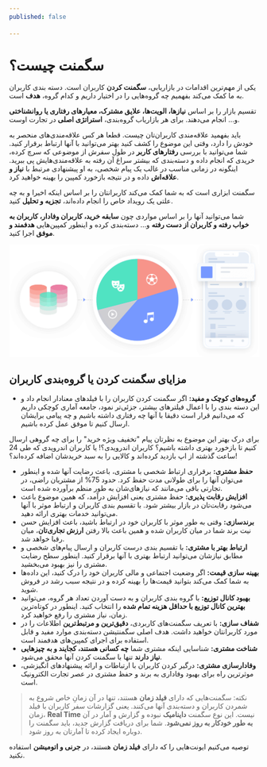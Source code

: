 ```yaml
---
published: false

---
```

# سگمنت چیست؟

یکی از مهم‌ترین اقدامات در بازاریابی، **سگمنت کردن** کاربران است. دسته بندی کاربران به ما کمک می‌کند بفهمیم چه گروه‌هایی را در اختیار داریم و کدام گروه، **هدف‌** است.

تقسیم بازار را بر اساس **نیازها، الویت‌ها، علایق مشترک، معیارهای رفتاری یا روانشناختی** و... انجام می‌دهند. برای هر بازاریاب گروه‌بندی، **استراتژی اصلی** در تجارت اوست.

باید بفهمید علاقه‌مندی کاربران‌تان چیست. قطعا هر کس علاقه‌مندی‌های منحصر به خودش را دارد، وقتی این موضوع را کشف کنید بهتر می‌توانید با آنها ارتباط برقرار کنید. شما می‌توانید با بررسی **رفتارهای کاربر** در طول سفرش از موضوعی که سرچ کرده، خریدی که انجام داده و دسته‌بندی که بیشتر سراغ آن رفته به علاقه‌مندی‌هایش پی ببرید. اینگونه در زمانی مناسب در غالب یک پیام شخصی، به او پیشنهادی مرتبط با **نیاز و علاقه‌اش**  داده و در نتیجه بازخورد کمپین را بهینه خواهید کرد.

سگمنت ابزاری است که به شما کمک می‌کند کاربرانتان را بر اساس اینکه اخیرا و به چه علتی یک رویداد خاص را انجام داده‌اند، **تجزیه و تحلیل** کنید.

شما می‌توانید آنها را بر اساس مواردی چون **سابقه خرید، کاربران وفادار، کاربران به خواب رفته و کاربران از دست رفته** و... دسته‌بندی کرده و اینطور کمپین‌هایی **هدفمند و موفق** اجرا کنید.

![](/uploads/psychographic-segmentation.png)

## مزایای سگمنت کردن یا گروه‌بندی کاربران

* **گروه‌های کوچک و مفید:** اگر سگمنت کردن کاربران را با فیلدهای معنادار انجام داد و این دسته بندی را با اعمال فیلترهای بیشتر، جزئی‌تر نمود، جامعه آماری کوچکی داریم که می‌دانیم قرار است دقیقا با آنها چه رفتاری داشته باشیم و چه پیامی برایشان ارسال کنیم تا موفق عمل کرده باشیم.

برای درک بهتر این موضوع به نظرتان پیام "تخفیف ویژه خرید" را برای چه گروهی ارسال کنیم تا بازخورد بهتری داشته باشیم؟ کاربران اندرویدی؟! یا کاربران اندرویدی که طی 24 ساعت گذشته از اپ بازدید کرده‌اند و کالایی را به سبد خریدشان اضافه کرده‌اند؟!

* **حفظ مشتری:** برقراری ارتباط شخصی با مشتری، باعث رضایت آنها شده و اینطور می‌توان آنها را برای طولانی مدت حفظ کرد. حدود 75% از مشتریان راضی، در تجارتی باقی می‌مانند که نیازهای‌شان به طور منظم برآورده شده است.
* **افزایش رقابت پذیری:** حفظ مشتری یعنی افزایش درآمد، که همین موضوع باعث می‌شود رقابت‌تان در بازار بیشتر شود. با تقسیم بندی کاربران و ارتباط موثر با آنها می‌توانید خدمات بهتری ارائه دهید.
* **برندسازی:** وقتی به طور موثر با کاربران خود در ارتباط باشید، باعث افزایش حسن نیت برند شما در میان کاربران شده و همین باعث بالا رفتن **ارزش تجاری‌تان**، میان رقبا خواهد شد.
* **ارتباط بهتر با مشتری:** با تقسیم بندی درست کاربران و ارسال پیام‌های شخصی و مطابق نیازشان می‌توانید ارتباط بهتری با آنها برقرار کنید. اینطور سطح رضایت مشتری را نیز بهبود می‌بخشید.
* **بهینه سازی قیمت:** اگر وضعیت اجتماعی و مالی کاربران خود را درک کنید، این داده‌ها به شما کمک می‌کند بتوانید قیمت‌ها را بهینه کرده و در نتیجه سبب رشد در فروش شوید.
* **بهبود کانال توزیع:** با گروه بندی کاربران و به دست آوردن تعداد هر گروه، می‌توانید **بهترین کانال توزیع با حداقل هزینه تمام شده** را انتخاب کنید. اینطور در کوتاه‌ترین زمان، نیاز مشتری را رفع خواهید کرد.
* **شفاف سازی:** با تعریف سگمنت‌های کاربردی، **دقیق‌ترین و مرتبط‌ترین** اطلاعات را در مورد کاربرانتان خواهید داشت. هدف اصلی سگمنتیشن دسته‌بندی موارد مفید و قابل استفاده برای اجرای کمپین‌های هدفمند است.
* **شناخت مشتری:** شناسایی اینکه مشتری شما **چه کسانی هستند، کجایند و به چیزهایی نیاز دارند** تنها با سگمنت کردن آنها محقق می‌شود.
* **وفادارسازی مشتری:** درگیر کردن کاربران با ارتباطات و ارائه پیشنهادهای انگیزشی، موثرترین راه برای بهبود وفاداری به برند و حفظ مشتری در عصر تجارت الکترونیک است.

> نکته: سگمنت‌هایی که دارای **فیلد زمان** هستند، تنها در آن زمانِ خاص شروع به شمردن کاربران و دسته‌بندی آنها می‌کنند. یعنی گزارشات سفر کاربران با فیلد زمان، **Real Time** نیست. این نوع سگمنت **داینامیک** نبوده و گزارش و آمار در آن **به طور خودکار به روز نمی‌شود**. شما برای دریافت گزارش جدید، باید سگمنت را دوباره ایجاد کرده تا آمارتان به روز شود.

توصیه می‌کنیم ایونت‌هایی را که دارای **فیلد زمان** هستند، در **جرنی و اتومیشن** استفاده نکنید.
